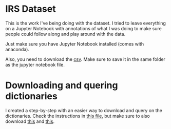 # IRS Dataset

This is the work I've being doing with the dataset. I tried to leave everything on a Jupyter Notebook with annotations of what I was doing to make sure people could follow along and play around with the data.

Just make sure you have Jupyter Notebook installed (comes with anaconda).

Also, you need to download the [csv](https://nccs-data.urban.org/data/bmf/2018/bmf.bm1812.csv). Make sure to save it in the same folder as the jupyter notebook file. 

# Downloading and quering dictionaries

I created a step-by-step with an easier way to download and query on the dictionaries. Check the instructions in [this file](dictionaries.md), but make sure to also download [this](download_links.txt) and [this](search_script.sh).
